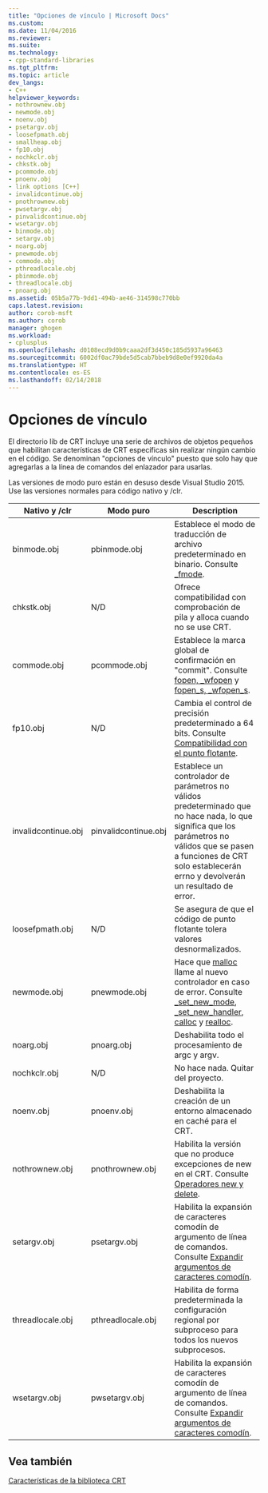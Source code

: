 ```yaml
---
title: "Opciones de vínculo | Microsoft Docs"
ms.custom: 
ms.date: 11/04/2016
ms.reviewer: 
ms.suite: 
ms.technology:
- cpp-standard-libraries
ms.tgt_pltfrm: 
ms.topic: article
dev_langs:
- C++
helpviewer_keywords:
- nothrownew.obj
- newmode.obj
- noenv.obj
- psetargv.obj
- loosefpmath.obj
- smallheap.obj
- fp10.obj
- nochkclr.obj
- chkstk.obj
- pcommode.obj
- pnoenv.obj
- link options [C++]
- invalidcontinue.obj
- pnothrownew.obj
- pwsetargv.obj
- pinvalidcontinue.obj
- wsetargv.obj
- binmode.obj
- setargv.obj
- noarg.obj
- pnewmode.obj
- commode.obj
- pthreadlocale.obj
- pbinmode.obj
- threadlocale.obj
- pnoarg.obj
ms.assetid: 05b5a77b-9dd1-494b-ae46-314598c770bb
caps.latest.revision: 
author: corob-msft
ms.author: corob
manager: ghogen
ms.workload:
- cplusplus
ms.openlocfilehash: d0108ecd9d0b9caaa2df3d450c185d5937a96463
ms.sourcegitcommit: 6002df0ac79bde5d5cab7bbeb9d8e0ef9920da4a
ms.translationtype: HT
ms.contentlocale: es-ES
ms.lasthandoff: 02/14/2018
---
```

# <a name="link-options"></a>Opciones de vínculo
El directorio lib de CRT incluye una serie de archivos de objetos pequeños que habilitan características de CRT específicas sin realizar ningún cambio en el código. Se denominan "opciones de vínculo" puesto que solo hay que agregarlas a la línea de comandos del enlazador para usarlas.  
  
 Las versiones de modo puro están en desuso desde Visual Studio 2015. Use las versiones normales para código nativo y /clr.  
  
|Nativo y /clr|Modo puro|Description|  
|----------------------|---------------|-----------------|  
|binmode.obj|pbinmode.obj|Establece el modo de traducción de archivo predeterminado en binario. Consulte [_fmode](../c-runtime-library/fmode.md).|  
|chkstk.obj|N/D|Ofrece compatibilidad con comprobación de pila y alloca cuando no se use CRT.|  
|commode.obj|pcommode.obj|Establece la marca global de confirmación en "commit". Consulte [fopen, _wfopen](../c-runtime-library/reference/fopen-wfopen.md) y [fopen_s, _wfopen_s](../c-runtime-library/reference/fopen-s-wfopen-s.md).|  
|fp10.obj|N/D|Cambia el control de precisión predeterminado a 64 bits. Consulte [Compatibilidad con el punto flotante](../c-runtime-library/floating-point-support.md).|  
|invalidcontinue.obj|pinvalidcontinue.obj|Establece un controlador de parámetros no válidos predeterminado que no hace nada, lo que significa que los parámetros no válidos que se pasen a funciones de CRT solo establecerán errno y devolverán un resultado de error.|  
|loosefpmath.obj|N/D|Se asegura de que el código de punto flotante tolera valores desnormalizados.|  
|newmode.obj|pnewmode.obj|Hace que [malloc](../c-runtime-library/reference/malloc.md) llame al nuevo controlador en caso de error. Consulte [_set_new_mode](../c-runtime-library/reference/set-new-mode.md), [_set_new_handler](../c-runtime-library/reference/set-new-handler.md), [calloc](../c-runtime-library/reference/calloc.md) y [realloc](../c-runtime-library/reference/realloc.md).|  
|noarg.obj|pnoarg.obj|Deshabilita todo el procesamiento de argc y argv.|  
|nochkclr.obj|N/D|No hace nada. Quitar del proyecto.|  
|noenv.obj|pnoenv.obj|Deshabilita la creación de un entorno almacenado en caché para el CRT.|  
|nothrownew.obj|pnothrownew.obj|Habilita la versión que no produce excepciones de new en el CRT. Consulte [Operadores new y delete](../cpp/new-and-delete-operators.md).|  
|setargv.obj|psetargv.obj|Habilita la expansión de caracteres comodín de argumento de línea de comandos. Consulte [Expandir argumentos de caracteres comodín](../c-language/expanding-wildcard-arguments.md).|  
|threadlocale.obj|pthreadlocale.obj|Habilita de forma predeterminada la configuración regional por subproceso para todos los nuevos subprocesos.|  
|wsetargv.obj|pwsetargv.obj|Habilita la expansión de caracteres comodín de argumento de línea de comandos. Consulte [Expandir argumentos de caracteres comodín](../c-language/expanding-wildcard-arguments.md).|  
  
## <a name="see-also"></a>Vea también  
 [Características de la biblioteca CRT](../c-runtime-library/crt-library-features.md)